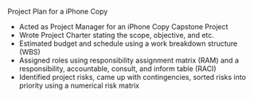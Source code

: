 Project Plan for a iPhone Copy
- Acted as Project Manager for an iPhone Copy Capstone Project
- Wrote Project Charter stating the scope, objective, and etc.
- Estimated budget and schedule using a work breakdown structure (WBS)
- Assigned roles using responsibility assignment matrix (RAM) and a responsibility, accountable, consult, and inform table (RACI)
- Identified project risks, came up with contingencies, sorted risks into priority using a numerical risk matrix

